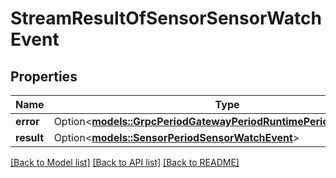 # StreamResultOfSensorSensorWatchEvent

## Properties

Name | Type | Description | Notes
------------ | ------------- | ------------- | -------------
**error** | Option<[**models::GrpcPeriodGatewayPeriodRuntimePeriodStreamError**](grpc.gateway.runtime.StreamError.md)> |  | [optional]
**result** | Option<[**models::SensorPeriodSensorWatchEvent**](sensor.SensorWatchEvent.md)> |  | [optional]

[[Back to Model list]](../README.md#documentation-for-models) [[Back to API list]](../README.md#documentation-for-api-endpoints) [[Back to README]](../README.md)


